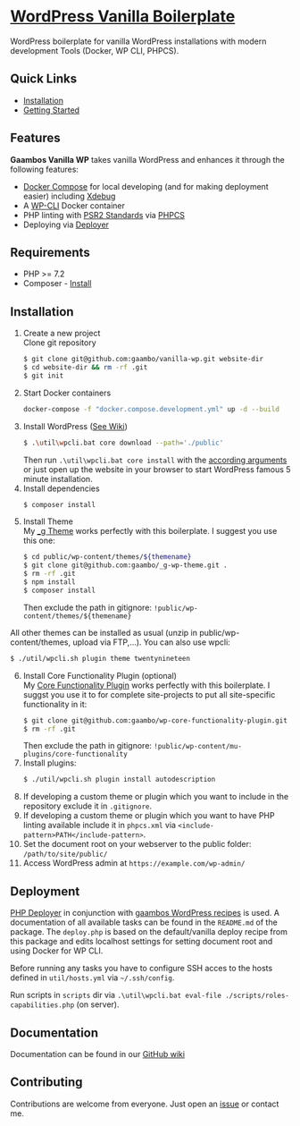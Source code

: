 # [WordPress Vanilla Boilerplate](https://github.com/gaambo/vanilla-wp)

WordPress boilerplate for vanilla WordPress installations with modern development Tools (Docker, WP CLI, PHPCS).

## Quick Links

- [Installation](#Installation)
- [Getting Started](https://github.com/gaambo/vanilla-wp/wiki/Getting-Started)

## Features

**Gaambos Vanilla WP** takes vanilla WordPress and enhances it through the following features:

- [Docker Compose](https://docs.docker.com/compose/) for local developing (and for making deployment easier) including [Xdebug](https://xdebug.org/)
- A [WP-CLI](https://wp-cli.org/) Docker container
- PHP linting with [PSR2 Standards](https://www.php-fig.org/psr/psr-2/) via [PHPCS](https://github.com/squizlabs/PHP_CodeSniffer)
- Deploying via [Deployer](https://deployer.org/)

## Requirements

- PHP >= 7.2
- Composer - [Install](https://getcomposer.org/doc/00-intro.md#installation-linux-unix-osx)

## Installation

1. Create a new project  
   Clone git repository
   ```sh
   $ git clone git@github.com:gaambo/vanilla-wp.git website-dir
   $ cd website-dir && rm -rf .git
   $ git init
   ```
2. Start Docker containers
   ```sh
   docker-compose -f "docker.compose.development.yml" up -d --build
   ```
3. Install WordPress ([See Wiki](https://github.com/gaambo/vanilla-wp/wiki/WP-CLI))
   ```sh
   $ .\util\wpcli.bat core download --path='./public'
   ```
   Then run `.\util\wpcli.bat core install` with the [according arguments](https://developer.wordpress.org/cli/commands/core/install/) or just open up the website in your browser to start WordPress famous 5 minute installation.
4. Install dependencies
   ```sh
   $ composer install
   ```
5. Install Theme  
   My [\_g Theme](https://github.com/gaambo/_g-wp-theme) works perfectly with this boilerplate. I suggest you use this one:
   ```sh
   $ cd public/wp-content/themes/${themename}
   $ git clone git@github.com:gaambo/_g-wp-theme.git .
   $ rm -rf .git
   $ npm install
   $ composer install
   ```
   Then exclude the path in gitignore: `!public/wp-content/themes/${themename}`

All other themes can be installed as usual (unzip in public/wp-content/themes, upload via FTP,...). You can also use wpcli:

```sh
$ ./util/wpcli.sh plugin theme twentynineteen
```

6. Install Core Functionality Plugin (optional)  
   My [Core Functionality Plugin](https://github.com/gaambo/wp-core-functionality-plugin) works perfectly with this boilerplate. I suggst you use it to for complete site-projects to put all site-specific functionality in it:
   ```sh
   $ git clone git@github.com:gaambo/wp-core-functionality-plugin.git public/wp-content/mu-plugins/core-functionality
   $ rm -rf .git
   ```
   Then exclude the path in gitignore: `!public/wp-content/mu-plugins/core-functionality`
7. Install plugins:
   ```sh
   $ ./util/wpcli.sh plugin install autodescription
   ```
8. If developing a custom theme or plugin which you want to include in the repository exclude it in `.gitignore`.
9. If developing a custom theme or plugin which you want to have PHP linting available include it in `phpcs.xml` via `<include-pattern>PATH</include-pattern>`.
10. Set the document root on your webserver to the public folder: `/path/to/site/public/`
11. Access WordPress admin at `https://example.com/wp-admin/`

## Deployment

[PHP Deployer](https://deployer.org/) in conjunction with [gaambos WordPress recipes](https://github.com/gaambo/deployer-wordpress) is used. A documentation of all available tasks can be found in the `README.md` of the package. The `deploy.php` is based on the default/vanilla deploy recipe from this package and edits localhost settings for setting document root and using Docker for WP CLI.

Before running any tasks you have to configure SSH acces to the hosts defined in `util/hosts.yml` via `~/.ssh/config`.

Run scripts in `scripts` dir via `.\util\wpcli.bat eval-file ./scripts/roles-capabilities.php` (on server).

## Documentation

Documentation can be found in our [GitHub wiki](https://github.com/gaambo/vanilla-wp/wiki)

## Contributing

Contributions are welcome from everyone. Just open an [issue](https://github.com/gaambo/vanilla-wp/issues) or contact me.
